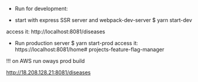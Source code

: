- Run for development:

- start with express SSR server and webpack-dev-server
$ yarn start-dev

access it: http://localhost:8081/diseases

- Run production server
$ yarn start-prod
access it: https://localhost:8081/home# projects-feature-flag-manager

!!! on AWS run oways prod build

http://18.208.128.21:8081/diseases